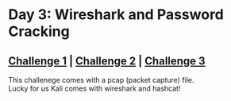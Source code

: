 # Day 3: Wireshark and Password Cracking

## [Challenge 1](#challenge-1-finding-the-hidden-directory) | [Challenge 2](#challenge-2-find-a-password) | [Challenge 3](#challenge-3-what-to-take-to-the-partay)

This challenege comes with a pcap (packet capture) file.\
Lucky for us Kali comes with wireshark and hashcat!

